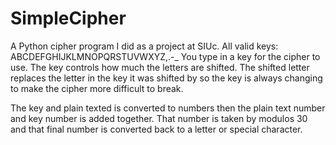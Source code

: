 # SimpleCipher
A Python cipher program I did as a project at SIUc.  All valid keys: ABCDEFGHIJKLMNOPQRSTUVWXYZ,.-_
You type in a key for the cipher to use.  The key controls how much the letters are shifted.  The shifted letter replaces the letter in the key it was shifted by so the key is always changing to make the cipher more difficult to break.

The key and plain texted is converted to numbers then the plain text number and key number is added together.  That number is taken by modulos 30 and that final number is converted back to a letter or special character.
